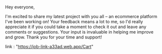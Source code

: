 Hey everyone,

I'm excited to share my latest project with you all – an ecommerce platform I've been working on! Your feedback means a lot to me, so I'd really appreciate it if you could take a moment to check it out and leave any comments or suggestions. Your input is invaluable in helping me improve and grow. Thank you for your time and support!

link : "https://job-link-a33ad.web.app/Cart"

